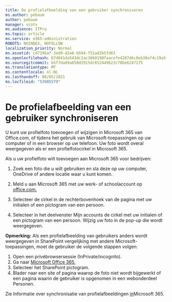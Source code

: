 ```yaml
---
title: De profielafbeelding van een gebruiker synchroniseren
ms.author: pebaum
author: pebaum
manager: scotv
ms.audience: ITPro
ms.topic: article
ms.service: o365-administration
ROBOTS: NOINDEX, NOFOLLOW
localization_priority: Normal
ms.assetid: cd7196af-3ed9-42e6-b594-f51ad265fd63
ms.openlocfilehash: 67d041da543dc1ac3668190faacefe4207d6c8eb30af4c19a5ff0833a3b46538
ms.sourcegitcommit: b5f7da89a650d2915dc652449623c78be6247175
ms.translationtype: MT
ms.contentlocale: nl-NL
ms.lasthandoff: 08/05/2021
ms.locfileid: "53985579"
---
```

# <a name="sync-a-users-profile-picture"></a>De profielafbeelding van een gebruiker synchroniseren

U kunt uw profielfoto toevoegen of wijzigen in Microsoft 365 van Office.com, of tijdens het gebruik van Microsoft-toepassingen op uw computer of in een browser op uw telefoon. Uw foto wordt overal weergegeven als er een profielfotocirkel in Microsoft 365.

Als u uw profielfoto wilt toevoegen aan Microsoft 365 voor bedrijven:

1. Zoek een foto die u wilt gebruiken en sla deze op uw computer, OneDrive of andere locatie waar u kunt komen.

2. Meld u aan Microsoft 365 met uw werk- of schoolaccount op [office.com.](https://www.office.com)

3. Selecteer de cirkel in de rechterbovenhoek van de pagina met uw initialen of een pictogram van een persoon.

4. Selecteer in het deelvenster Mijn accounts de cirkel met uw initialen of een pictogram van een persoon. Wijzig uw foto in de pop-up die wordt weergegeven.

**Opmerking:** Als een profielafbeelding van gebruikers anders wordt weergegeven in SharePoint vergelijking met andere Microsoft-toepassingen, moet de gebruiker de volgende stappen volgen:

1. Open een privébrowsersessie (InPrivate/incognito).
1. Ga naar [Microsoft Office 365.](https://www.office.com)
1. Selecteer het SharePoint pictogram.
1. Blader naar een site of pagina waarop de foto niet wordt bijgewerkt of een pagina waarin de gebruiker is opgenomen in een webonderdeel Personen.

Zie Informatie over synchronisatie van profielafbeeldingen [in](https://support.office.com/article/information-about-profile-picture-synchronization-in-office-365-20594d76-d054-4af4-a660-401133e3d48a)Microsoft 365.

